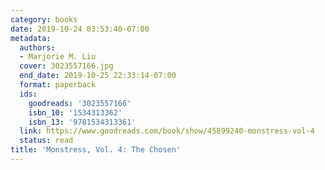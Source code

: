 ```yaml
---
category: books
date: 2019-10-24 03:53:40-07:00
metadata:
  authors:
  - Marjorie M. Liu
  cover: 3023557166.jpg
  end_date: 2019-10-25 22:33:14-07:00
  format: paperback
  ids:
    goodreads: '3023557166'
    isbn_10: '1534313362'
    isbn_13: '9781534313361'
  link: https://www.goodreads.com/book/show/45899240-monstress-vol-4
  status: read
title: 'Monstress, Vol. 4: The Chosen'
---
```


